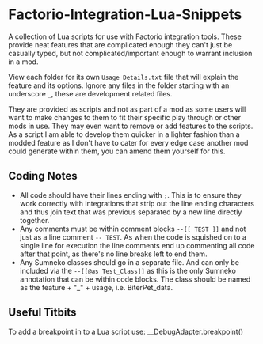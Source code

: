 # Factorio-Integration-Lua-Snippets

A collection of Lua scripts for use with Factorio integration tools. These provide neat features that are complicated enough they can't just be casually typed, but not complicated/important enough to warrant inclusion in a mod.

View each folder for its own `Usage Details.txt` file that will explain the feature and its options. Ignore any files in the folder starting with an underscore `_`, these are development related files.

They are provided as scripts and not as part of a mod as some users will want to make changes to them to fit their specific play through or other mods in use. They may even want to remove or add features to the scripts. As a script I am able to develop them quicker in a lighter fashion than a modded feature as I don't have to cater for every edge case another mod could generate within them, you can amend them yourself for this.



## Coding Notes

- All code should have their lines ending with `;`. This is to ensure they work correctly with integrations that strip out the line ending characters and thus join text that was previous separated by a new line directly together.
- Any comments must be within comment blocks `--[[ TEST ]]` and not just as a line comment `-- TEST`. As when the code is squished on to a single line for execution the line comments end up commenting all code after that point, as there's no line breaks left to end them.
- Any Sumneko classes should go in a separate file. And can only be included via the `--[[@as Test_Class]]` as this is the only Sumneko annotation that can be within code blocks. The class should be named as the feature + "_" + usage, i.e. BiterPet_data.



## Useful Titbits

To add a breakpoint in to a Lua script use:
__DebugAdapter.breakpoint()
